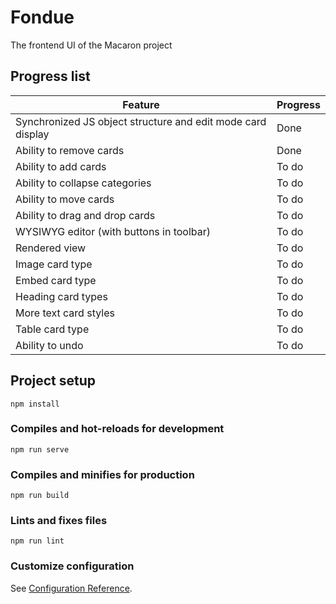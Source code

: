 # Fondue

The frontend UI of the Macaron project

## Progress list

| Feature                                                     | Progress |
| ----------------------------------------------------------- | -------- |
| Synchronized JS object structure and edit mode card display | Done     |
| Ability to remove cards                                     | Done     |
| Ability to add cards                                        | To do    |
| Ability to collapse categories                              | To do    |
| Ability to move cards                                       | To do    |
| Ability to drag and drop cards                              | To do    |
| WYSIWYG editor (with buttons in toolbar)                    | To do    |
| Rendered view                                               | To do    |
| Image card type                                             | To do    |
| Embed card type                                             | To do    |
| Heading card types                                          | To do    |
| More text card styles                                       | To do    |
| Table card type                                             | To do    |
| Ability to undo                                             | To do    |

## Project setup

```
npm install
```

### Compiles and hot-reloads for development

```
npm run serve
```

### Compiles and minifies for production

```
npm run build
```

### Lints and fixes files

```
npm run lint
```

### Customize configuration

See [Configuration Reference](https://cli.vuejs.org/config/).
